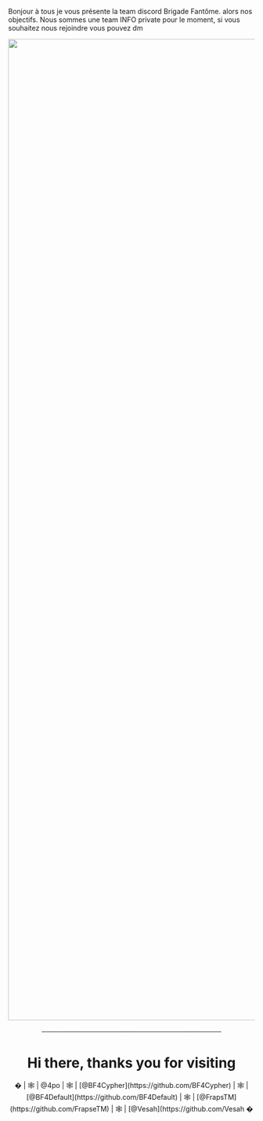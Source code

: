 Bonjour à tous je vous présente la team discord Brigade Fantôme.
alors nos objectifs.
Nous sommes une team INFO private pour le moment, si vous souhaitez nous rejoindre vous pouvez dm

<p align="center"><img src="https://i.imgur.com/LAajnm0.gif" width="2000"> 

<p align="center">
─────────────────────────────────────

<h1 align="center">Hi there, thanks you for visiting</h1>
<p align="center">
�
| 🕸 | @4po
| 🕸 | [@BF4Cypher](https://github.com/BF4Cypher)
| 🕸 | [@BF4Default](https://github.com/BF4Default)
| 🕸 | [@FrapsTM](https://github.com/FrapseTM)
| 🕸 | [@Vesah](https://github.com/Vesah
�


